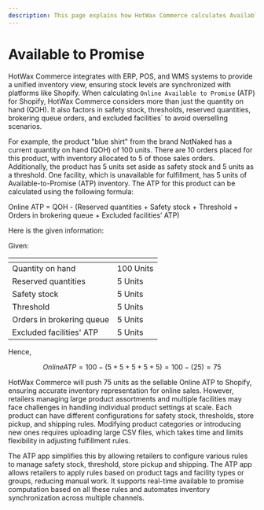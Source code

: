 ```yaml
---
description: This page explains how HotWax Commerce calculates Available-to-Promise (ATP) by syncing inventory across channels and factoring in safety stock, thresholds, and facility exclusions.
---
```


# Available to Promise

HotWax Commerce integrates with ERP, POS, and WMS systems to provide a unified inventory view, ensuring stock levels are synchronized with platforms like Shopify. When calculating `Online Available to Promise` (ATP) for Shopify, HotWax Commerce considers more than just the quantity on hand (QOH). It also factors in safety stock, thresholds, reserved quantities, brokering queue orders, and excluded facilities` to avoid overselling scenarios.

For example, the product "blue shirt" from the brand NotNaked has a current quantity on hand (QOH) of 100 units. There are 10 orders placed for this product, with inventory allocated to 5 of those sales orders. Additionally, the product has 5 units set aside as safety stock and 5 units as a threshold. One facility, which is unavailable for fulfillment, has 5 units of Available-to-Promise (ATP) inventory. The ATP for this product can be calculated using the following formula:


Online ATP = QOH - (Reserved quantities + Safety stock + Threshold + Orders in brokering queue + Excluded facilities’ ATP)

Here is the given information:

Given:

<table data-header-hidden data-full-width="false"><thead><tr><th></th><th></th></tr></thead><tbody><tr><td>Quantity on hand</td><td>100 Units</td></tr><tr><td>Reserved quantities</td><td>5 Units</td></tr><tr><td>Safety stock</td><td>5 Units</td></tr><tr><td>Threshold</td><td>5 Units</td></tr><tr><td>Orders in brokering queue</td><td>5 Units</td></tr><tr><td>Excluded facilities' ATP</td><td>5 Units</td></tr></tbody></table>

Hence,

$$
Online ATP = 100 - (5+5+5+5+5) = 100 - (25) = 75
$$

HotWax Commerce will push 75 units as the sellable Online ATP to Shopify, ensuring accurate inventory representation for online sales.
However, retailers managing large product assortments and multiple facilities may face challenges in handling individual product settings at scale. Each product can have different configurations for safety stock, thresholds, store pickup, and shipping rules. Modifying product categories or introducing new ones requires uploading large CSV files, which takes time and limits flexibility in adjusting fulfillment rules.

The ATP app simplifies this by allowing retailers to configure various rules to manage safety stock, threshold, store pickup and shipping. The ATP app allows retailers to apply rules based on product tags and facility types or groups, reducing manual work. It supports real-time available to promise computation based on all these rules and automates inventory synchronization across multiple channels. 
